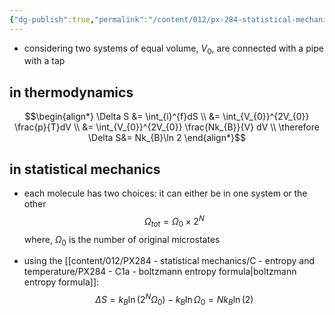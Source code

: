 ```yaml
---
{"dg-publish":true,"permalink":"/content/012/px-284-statistical-mechanics/c-entropy-and-temperature/px-284-c1c-isothermal-expansion/","noteIcon":"1","created":"2024-12-23T20:45:13.128+00:00","updated":"2024-12-23T20:54:59.304+00:00"}
---
```


- considering two systems of equal volume, $V_0$,  are connected with a pipe with a tap
## in thermodynamics
$$\begin{align*}
\Delta S &= \int_{i}^{f}dS \\
&= \int_{V_{0}}^{2V_{0}} \frac{p}{T}dV \\
&= \int_{V_{0}}^{2V_{0}} \frac{Nk_{B}}{V} dV \\
\therefore \Delta S&= Nk_{B}\ln 2
\end{align*}$$

## in statistical mechanics
- each molecule has two choices: it can either be in one system or the other
$$\Omega_{tot} = \Omega_{0} \times 2^{N}$$
	where, $\Omega_{0}$ is the number of original microstates

- using the [[content/012/PX284 - statistical mechanics/C - entropy and temperature/PX284 - C1a - boltzmann entropy formula\|boltzmann entropy formula]]: 
$$\Delta S = k_{B}\ln(2^{N}\Omega_{0}) - k_{B}\ln\Omega_{0} = Nk_{B}\ln(2)$$

